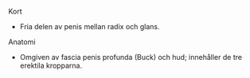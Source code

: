 Kort
- Fria delen av penis mellan radix och glans.

Anatomi
- Omgiven av fascia penis profunda (Buck) och hud; innehåller de tre erektila kropparna.
